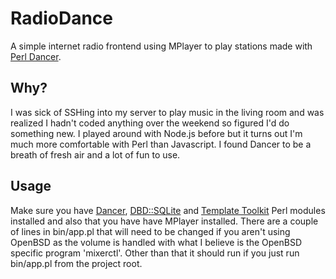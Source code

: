 RadioDance
========
A simple internet radio frontend using MPlayer to play stations made
with [Perl Dancer][dancer].

Why?
----

I was sick of SSHing into my server to play music in the living room and
was realized I hadn't coded anything over the weekend so figured I'd do
something new.  I played around with Node.js before but it turns out I'm
much more comfortable with Perl than Javascript.  I found Dancer to be 
a breath of fresh air and a lot of fun to use.

Usage
-----

Make sure you have [Dancer][dancer], [DBD::SQLite][dbdsqlite] and
[Template Toolkit][tt] Perl modules installed and also that you have have
MPlayer installed.  There are a couple of lines in bin/app.pl that will need
to be changed if you aren't using OpenBSD as the volume is handled with what
I believe is the OpenBSD specific program 'mixerctl'.  Other than that it
should run if you just run bin/app.pl from the project root.

[dancer]:http://www.perldancer.org/
[tt]:http://search.cpan.org/~abw/Template-Toolkit-2.22/lib/Template.pm
[dbdsqlite]:http://search.cpan.org/~adamk/DBD-SQLite-1.33/lib/DBD/SQLite.pm
